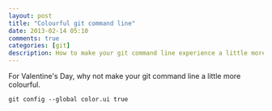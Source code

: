 ```yaml
---
layout: post
title: "Colourful git command line"
date: 2013-02-14 05:10
comments: true
categories: [git]
description: How to make your git command line experience a little more colourful.
---
```

For Valentine's Day, why not make your git command line a little more colourful.

    git config --global color.ui true

